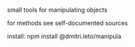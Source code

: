 small tools for manipulating objects

for methods see self-documented sources

install: npm install @dmitri.leto/manipula